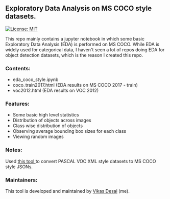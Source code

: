 ## Exploratory Data Analysis on MS COCO style datasets.

[![License: MIT](https://img.shields.io/badge/License-MIT-yellow.svg)](https://opensource.org/licenses/MIT)


This repo mainly contains a jupyter notebook in which some basic Exploratory Data Analysis (EDA) is performed on MS COCO. While EDA is widely used for categorical data, I haven't seen a lot of repos doing EDA for object detection datasets, which is the reason I created this repo.

### Contents:
 - eda_coco_style.ipynb 
 - coco_train2017.html  (EDA results on MS COCO 2017 - train)
 - voc2012.html  (EDA results on VOC 2012)

###  Features:
- Some basic high level statistics
- Distribution of objects across images
- Class wise distribution of objects
- Observing average bounding box sizes for each class
- Viewing random images

### Notes:

Used [this tool ](https://github.com/yukkyo/voc2coco) to convert PASCAL VOC XML style datasets to MS COCO style JSONs. 

### Maintainers:

This tool is developed and maintained by [Vikas Desai](https://svdesai.github.io) (me).





 
